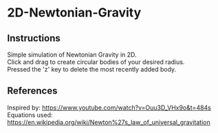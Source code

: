 # 2D-Newtonian-Gravity

## Instructions 
Simple simulation of Newtonian Gravity in 2D.   
Click and drag to create circular bodies of your desired radius.  
Pressed the 'z' key to delete the most recently added body.  

## References
Inspired by: https://www.youtube.com/watch?v=Ouu3D_VHx9o&t=484s  
Equations used: https://en.wikipedia.org/wiki/Newton%27s_law_of_universal_gravitation   
